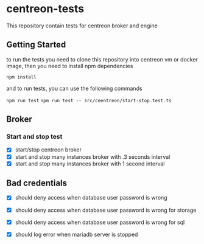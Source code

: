 # centreon-tests

This repository contain tests for centreon broker and engine


## Getting Started

to run the tests you need to clone this repository into centreon vm or docker image, then you need to install npm dependencies

`npm install`

and to run tests, you can use the following commands

`npm run test`
`npm run test -- src/ceentreon/start-stop.test.ts`


## Broker 

### Start and stop test

- [x] start/stop centreon broker
- [x] start and stop many instances broker with .3 seconds interval
- [x] start and stop many instances broker with 1 second interval

## Bad credentials

- [x] should deny access when database user password is wrong
- [x] should deny access when database user password is wrong for storage
- [x] should deny access when database user password is wrong for sql
- [x] should log error when mariadb server is stopped


